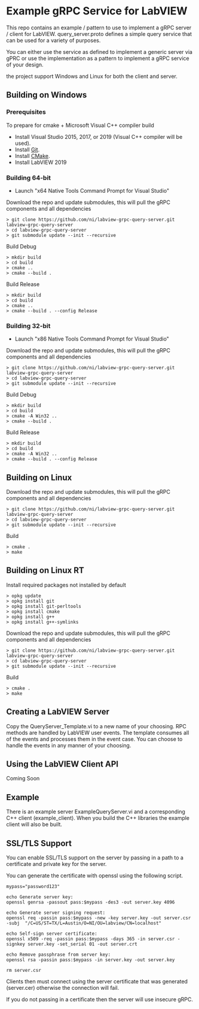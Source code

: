 # Example gRPC Service for LabVIEW

This repo contains an example / pattern to use to implement a gRPC server / client for LabVIEW.
query_server.proto defines a simple query service that can be used for a variety of purposes.  

You can either use the service as defined to implement a generic server via gPRC or use the implementation
as a pattern to implement a gRPC service of your design.

the project support Windows and Linux for both the client and server.

## Building on Windows

### Prerequisites
To prepare for cmake + Microsoft Visual C++ compiler build
- Install Visual Studio 2015, 2017, or 2019 (Visual C++ compiler will be used).
- Install [Git](https://git-scm.com/).
- Install [CMake](https://cmake.org/download/).
- Install LabVIEW 2019


### Building 64-bit
- Launch "x64 Native Tools Command Prompt for Visual Studio"

Download the repo and update submodules, this will pull the gRPC components and all dependencies

```
> git clone https://github.com/ni/labview-grpc-query-server.git labview-grpc-query-server
> cd labview-grpc-query-server
> git submodule update --init --recursive
```

Build Debug
```
> mkdir build
> cd build
> cmake ..
> cmake --build .
```

Build Release
```
> mkdir build
> cd build
> cmake ..
> cmake --build . --config Release
```

### Building 32-bit
- Launch "x86 Native Tools Command Prompt for Visual Studio"

Download the repo and update submodules, this will pull the gRPC components and all dependencies

```
> git clone https://github.com/ni/labview-grpc-query-server.git labview-grpc-query-server
> cd labview-grpc-query-server
> git submodule update --init --recursive
```

Build Debug
```
> mkdir build
> cd build
> cmake -A Win32 ..
> cmake --build .
```

Build Release
```
> mkdir build
> cd build
> cmake -A Win32 ..
> cmake --build . --config Release
```

## Building on Linux

Download the repo and update submodules, this will pull the gRPC components and all dependencies

```
> git clone https://github.com/ni/labview-grpc-query-server.git labview-grpc-query-server
> cd labview-grpc-query-server
> git submodule update --init --recursive
```
Build

```
> cmake .
> make
```

## Building on Linux RT

Install required packages not installed by default

```
> opkg update
> opkg install git
> opkg install git-perltools
> opkg install cmake
> opkg install g++
> opkg install g++-symlinks
```

Download the repo and update submodules, this will pull the gRPC components and all dependencies

```
> git clone https://github.com/ni/labview-grpc-query-server.git labview-grpc-query-server
> cd labview-grpc-query-server
> git submodule update --init --recursive
```

Build

```
> cmake .
> make
```

## Creating a LabVIEW Server

Copy the QueryServer_Template.vi to a new name of your choosing.  RPC methods are handled by LabVIEW user events.
The template consumes all of the events and processes them in the event case.  You can choose to handle the events in
any manner of your choosing.

## Using the LabVIEW Client API

Coming Soon

## Example

There is an example server ExampleQueryServer.vi and a corresponding C++ client (example_client).
When you build the C++ libraries the example client will also be built.

## SSL/TLS Support

You can enable SSL/TLS support on the server by passing in a path to a certificate and private key for the server.

You can generate the certificate with openssl using the following script.

```
mypass="password123"

echo Generate server key:
openssl genrsa -passout pass:$mypass -des3 -out server.key 4096

echo Generate server signing request:
openssl req -passin pass:$mypass -new -key server.key -out server.csr -subj  "/C=US/ST=TX/L=Austin/O=NI/OU=labview/CN=localhost"

echo Self-sign server certificate:
openssl x509 -req -passin pass:$mypass -days 365 -in server.csr -signkey server.key -set_serial 01 -out server.crt

echo Remove passphrase from server key:
openssl rsa -passin pass:$mypass -in server.key -out server.key

rm server.csr
```

Clients then must connect using the server certificate that was generated (server.cer) otherwise the connection will fail.

If you do not passing in a certificate then the server will use insecure gRPC.